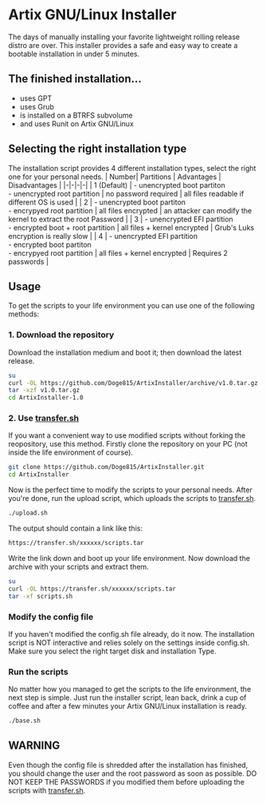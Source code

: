 # Artix GNU/Linux Installer
The days of manually installing your favorite lightweight rolling release distro are over. This installer provides a safe and easy way to create a bootable installation in under 5 minutes. 
## The finished installation...

- uses GPT 
- uses Grub
- is installed on a BTRFS subvolume
- and uses Runit on Artix GNU/Linux

## Selecting the right installation type
The installation script provides 4 different installation types, select the right one for your personal needs.
| Number| Partitions | Advantages | Disadvantages |
|-|-|-|-|
| 1 (Default) | - unencrypted boot partiton<br> - unencrypted root partition                     | no password required         | all files readable if different OS is used                         |
| 2           | - unencrypted boot partiton<br> - encrypyed root partition                       | all files encrypted          | an attacker can modify the kernel to extract the root Password |
| 3           | - unencrypted EFI partition<br> - encrypted boot + root partition                | all files + kernel encrypted | Grub's Luks encryption is really slow                          |
| 4           | - unencrypted EFI partition<br> - encrypted boot partiton<br> - encrypyed root partition | all files + kernel encrypted | Requires 2 passwords                                           |
## Usage
To get the scripts to your life environment you can use one of the following methods:
### 1. Download the repository
Download the installation medium and boot it; then download the latest release.
```sh
su
curl -OL https://github.com/Doge815/ArtixInstaller/archive/v1.0.tar.gz
tar -xzf v1.0.tar.gz
cd ArtixInstaller-1.0
```
### 2. Use [transfer.sh](https://transfer.sh/)
If you want a convenient way to use modified scripts without forking the reopository, use this method.
Firstly clone the repository on your PC (not inside the life environment of course).
```sh
git clone https://github.com/Doge815/ArtixInstaller.git
cd ArtixInstaller
```
Now is the perfect time to modify the scripts to your personal needs.
After you're done, run the upload script, which uploads the scripts to [transfer.sh](https://transfer.sh).
```sh
./upload.sh
```
The output should contain a link like this:
```sh
https://transfer.sh/xxxxxx/scripts.tar
```
Write the link down and boot up your life environment.
Now download the archive with your scripts and extract them.
```sh
su
curl -OL https://transfer.sh/xxxxxx/scripts.tar
tar -xf scripts.sh
```
### Modify the config file
If you haven't modified the config.sh file already, do it now. The installation script is NOT interactive and relies solely on the settings inside config.sh. Make sure you select the right target disk and installation Type.
### Run the scripts
No matter how you managed to get the scripts to the life environment, the next step is simple.
Just run the installer script, lean back, drink a cup of coffee and after a few minutes your Artix GNU/Linux installation is ready.
```sh
./base.sh
```
## WARNING
Even though the config file is shredded after the installation has finished, you should change the user and the root password as soon as possible. DO NOT KEEP THE PASSWORDS if you modified them before uploading the scripts with [transfer.sh](https://transfer.sh).